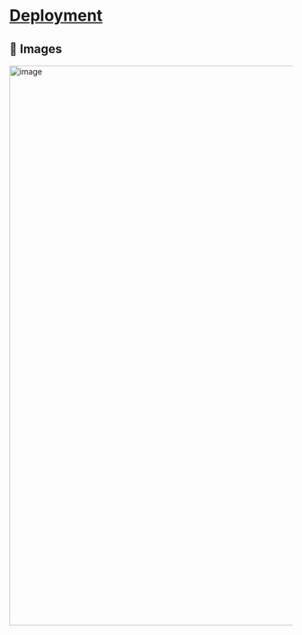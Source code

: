 <h1 ><a align=center href="https://creativesad.com/">Deployment</a></h1>



## 📸 Images
<img width="1919" height="996" alt="image" src="https://github.com/user-attachments/assets/70063229-7960-4d9d-8332-d0e53c2a30cd" />
